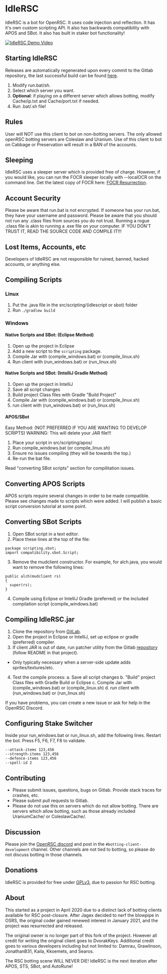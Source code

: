 # IdleRSC

IdleRSC is a bot for OpenRSC. It uses code injection and reflection. It has
it's own custom scripting API. It also has backwards compatibility with APOS
and SBot. It also has built in staker bot functionality!

[![IdleRSC Demo Video](https://i.imgur.com/NMU2sbB.png)](https://www.youtube.com/watch?v=Bkp2M3Ja9qc)

## Starting IdleRSC

Releases are automatically regenerated upon every commit to the Gitlab
repository, the last successful build can be found
[here](https://gitlab.com/open-runescape-classic/idlersc/-/jobs/artifacts/master/browse?job=build).

1. Modify run.bat/sh.
2. Select which server you want.
3. **Optional**: if playing on a different server which allows botting, modify Cache/ip.txt and Cache/port.txt if needed.
4. Run .bat/.sh file!

## Rules

User will NOT use this client to bot on non-botting servers. The only allowed openRSC botting servers are Coleslaw and Uranium. Use of this client to bot on Cabbage or Preservation will result in a BAN of the accounts.

## Sleeping

IdleRSC uses a sleeper server which is provided free of charge. However, if you would like, you can run the FOCR sleeper locally with --localOCR on the command line. Get the latest copy of FOCR here: [FOCR Resurrection](https://gitlab.com/open-runescape-classic/tools/focr-resurrection).

## Account Security

Please be aware that run.bat is not encrypted. If someone has your run.bat, they have your username and password.
Please be aware that you should not run any .class files from sources you do not trust. Running a rogue .class file is akin to running a .exe file on your computer. IF YOU DON'T TRUST IT, READ THE SOURCE CODE AND COMPILE IT!!!

## Lost Items, Accounts, etc

Developers of IdleRSC are not responsible for ruined, banned, hacked accounts, or anything else.

## Compiling Scripts

### Linux

1. Put the .java file in the src/scripting/(idlescript or sbot) folder
2. Run `./gradlew build`

### Windows

#### Native Scripts and SBot: (Eclipse Method)

1. Open up the project in Eclipse
2. Add a new script to the `scripting` package.
3. Compile Jar with (compile_windows.bat) or (compile_linux.sh)
4. Run client with (run_windows.bat) or (run_linux.sh)

#### Native Scripts and SBot: (IntelliJ Gradle Method)

1. Open up the project in IntelliJ
2. Save all script changes
3. Build project Class files with Gradle "Build Project"
4. Compile Jar with (compile_windows.bat) or (compile_linux.sh)
5. run client with (run_windows.bat) or (run_linux.sh)

#### APOS/SBot

Easy Method: (NOT PREFERRED IF YOU ARE WANTING TO DEVELOP SCRIPTS)
WARNING: This will delete your JAR file!!!

1. Place your script in src/scripting/apos/
2. Run compile_windows.bat (or compile_linux.sh)
3. Ensure no issues compiling (they will be towards the top.)
4. Re-run the bat file.

Read "converting SBot scripts" section for compilitation issues.

## Converting APOS Scripts

APOS scripts require several changes in order to be made compatible. Please see changes made to scripts which were added. I will publish a basic script conversion tutorial at some point.

## Converting SBot Scripts

1. Open SBot script in a text editor.
2. Place these lines at the top of the file:

```
package scripting.sbot;
import compatibility.sbot.Script;
```

3. Remove the mudclient constructor. For example, for alch.java, you would want to remove the following lines:

```
public alch(mudclient rs)
{
  super(rs);
}
```

4. Compile using Eclipse or IntelliJ Gradle (preferred) or the included compilation script (compile_windows.bat)

## Compiling IdleRSC.jar

1. Clone the repository from [GitLab](https://gitlab.com/open-runescape-classic/idlersc).
2. Open the project in Eclipse or IntelliJ, set up eclipse or gradle (preferred) compiler.
3. If client JAR is out of date, run patcher utility from the Gitlab [repository](https://gitlab.com/open-runescape-classic/tools/idlersc_patcher) (follow README in that project).
  - Only typically necessary when a server-side update adds sprites/textures/etc.
4. Test the compile process:
  a. Save all script changes
  b. "Build" project Class files with Gradle Build or Eclipse
  c. Compile Jar with (compile_windows.bat) or (compile_linux.sh)
  d. run client with (run_windows.bat) or (run_linux.sh)

If you have problems, you can create a new issue or ask for help in the OpenRSC Discord.

## Configuring Stake Switcher

Inside your run_windows.bat or run_linux.sh, add the following lines. Restart the bot. Press F5, F6, F7, F8 to validate.

```
--attack-items 123,456
--strength-items 123,456
--defence-items 123,456
--spell-id 2
```

## Contributing

* Please submit issues, questions, bugs on Gitlab. Provide stack traces for crashes, etc.
* Please submit pull requests to Gitlab.
* Please do not use this on servers which do not allow botting. There are servers which allow botting, such as those already included UraniumCache/ or ColeslawCache/.

## Discussion

Please join the [OpenRSC discord](https://discord.gg/CutQxDZ8Np) and post in the `#botting-client-development` channel. Other channels are not tied to botting, so please do not discuss botting in those channels.

## Donations

IdleRSC is provided for free under [GPLv3](LICENSE), due to passion for RSC botting.

## About

This started as a project in April 2020 due to a distinct lack of botting clients available for RSC post-closure. After Jagex decided to nerf the blowpipe in OSRS, the original coder gained renewed interest in January 2021, and the project was resurrected and released.

The original owner is no longer part of this fork of the project. However all credit for writing the original client goes to DvorakKeys.
Additional credit goes to various developers including but not limited to:  Damrau, Grawlinson, JonathanB31, Kaila, Kkoemets, and Searos.

The RSC botting scene WILL NEVER DIE! IdleRSC is the next iteration after APOS, STS, SBot, and AutoRune!
